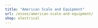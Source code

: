 ```yaml
---
title: "American Scale and Equipment"
url: /essex/american-scale-and-equipment/
shop: electrical
---
```

